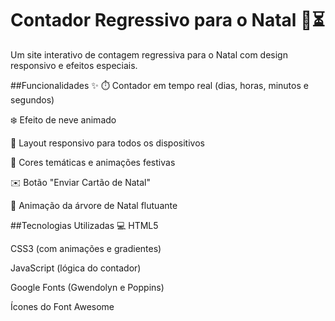 # Contador Regressivo para o Natal 🎄⏳
Um site interativo de contagem regressiva para o Natal com design responsivo e efeitos especiais.

##Funcionalidades ✨
⏱️ Contador em tempo real (dias, horas, minutos e segundos)

❄️ Efeito de neve animado

📱 Layout responsivo para todos os dispositivos

🎨 Cores temáticas e animações festivas

✉️ Botão "Enviar Cartão de Natal"

🌟 Animação da árvore de Natal flutuante

##Tecnologias Utilizadas 💻
HTML5

CSS3 (com animações e gradientes)

JavaScript (lógica do contador)

Google Fonts (Gwendolyn e Poppins)

Ícones do Font Awesome
